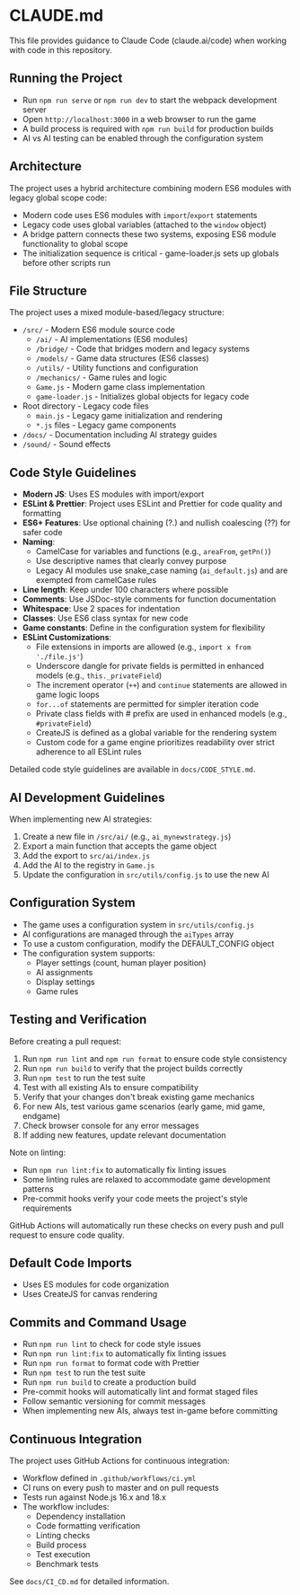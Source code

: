 # CLAUDE.md

This file provides guidance to Claude Code (claude.ai/code) when working with code in this repository.

## Running the Project

- Run `npm run serve` or `npm run dev` to start the webpack development server
- Open `http://localhost:3000` in a web browser to run the game
- A build process is required with `npm run build` for production builds
- AI vs AI testing can be enabled through the configuration system

## Architecture

The project uses a hybrid architecture combining modern ES6 modules with legacy global scope code:

- Modern code uses ES6 modules with `import`/`export` statements
- Legacy code uses global variables (attached to the `window` object)
- A bridge pattern connects these two systems, exposing ES6 module functionality to global scope
- The initialization sequence is critical - game-loader.js sets up globals before other scripts run

## File Structure

The project uses a mixed module-based/legacy structure:

- `/src/` - Modern ES6 module source code
  - `/ai/` - AI implementations (ES6 modules)
  - `/bridge/` - Code that bridges modern and legacy systems
  - `/models/` - Game data structures (ES6 classes)
  - `/utils/` - Utility functions and configuration
  - `/mechanics/` - Game rules and logic
  - `Game.js` - Modern game class implementation
  - `game-loader.js` - Initializes global objects for legacy code
- Root directory - Legacy code files
  - `main.js` - Legacy game initialization and rendering
  - `*.js` files - Legacy game components
- `/docs/` - Documentation including AI strategy guides
- `/sound/` - Sound effects

## Code Style Guidelines

- **Modern JS**: Uses ES modules with import/export
- **ESLint & Prettier**: Project uses ESLint and Prettier for code quality and formatting
- **ES6+ Features**: Use optional chaining (?.) and nullish coalescing (??) for safer code
- **Naming**:
  - CamelCase for variables and functions (e.g., `areaFrom`, `getPn()`)
  - Use descriptive names that clearly convey purpose
  - Legacy AI modules use snake_case naming (`ai_default.js`) and are exempted from camelCase rules
- **Line length**: Keep under 100 characters where possible
- **Comments**: Use JSDoc-style comments for function documentation
- **Whitespace**: Use 2 spaces for indentation
- **Classes**: Use ES6 class syntax for new code
- **Game constants**: Define in the configuration system for flexibility
- **ESLint Customizations**:
  - File extensions in imports are allowed (e.g., `import x from './file.js'`)
  - Underscore dangle for private fields is permitted in enhanced models (e.g., `this._privateField`)
  - The increment operator (`++`) and `continue` statements are allowed in game logic loops
  - `for...of` statements are permitted for simpler iteration code
  - Private class fields with # prefix are used in enhanced models (e.g., `#privateField`)
  - CreateJS is defined as a global variable for the rendering system
  - Custom code for a game engine prioritizes readability over strict adherence to all ESLint rules

Detailed code style guidelines are available in `docs/CODE_STYLE.md`.

## AI Development Guidelines

When implementing new AI strategies:

1. Create a new file in `/src/ai/` (e.g., `ai_mynewstrategy.js`)
2. Export a main function that accepts the game object
3. Add the export to `src/ai/index.js`
4. Add the AI to the registry in `Game.js`
5. Update the configuration in `src/utils/config.js` to use the new AI

## Configuration System

- The game uses a configuration system in `src/utils/config.js`
- AI configurations are managed through the `aiTypes` array
- To use a custom configuration, modify the DEFAULT_CONFIG object
- The configuration system supports:
  - Player settings (count, human player position)
  - AI assignments
  - Display settings
  - Game rules

## Testing and Verification

Before creating a pull request:

1. Run `npm run lint` and `npm run format` to ensure code style consistency
2. Run `npm run build` to verify that the project builds correctly
3. Run `npm test` to run the test suite
4. Test with all existing AIs to ensure compatibility
5. Verify that your changes don't break existing game mechanics
6. For new AIs, test various game scenarios (early game, mid game, endgame)
7. Check browser console for any error messages
8. If adding new features, update relevant documentation

Note on linting:

- Run `npm run lint:fix` to automatically fix linting issues
- Some linting rules are relaxed to accommodate game development patterns
- Pre-commit hooks verify your code meets the project's style requirements

GitHub Actions will automatically run these checks on every push and pull request to ensure code quality.

## Default Code Imports

- Uses ES modules for code organization
- Uses CreateJS for canvas rendering

## Commits and Command Usage

- Run `npm run lint` to check for code style issues
- Run `npm run lint:fix` to automatically fix linting issues
- Run `npm run format` to format code with Prettier
- Run `npm test` to run the test suite
- Run `npm run build` to create a production build
- Pre-commit hooks will automatically lint and format staged files
- Follow semantic versioning for commit messages
- When implementing new AIs, always test in-game before committing

## Continuous Integration

The project uses GitHub Actions for continuous integration:

- Workflow defined in `.github/workflows/ci.yml`
- CI runs on every push to master and on pull requests
- Tests run against Node.js 16.x and 18.x
- The workflow includes:
  - Dependency installation
  - Code formatting verification
  - Linting checks
  - Build process
  - Test execution
  - Benchmark tests

See `docs/CI_CD.md` for detailed information.

